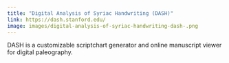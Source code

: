 ```yaml
---
title: "Digital Analysis of Syriac Handwriting (DASH)"
link: https://dash.stanford.edu/
image: images/digital-analysis-of-syriac-handwriting-dash-.png
---
```

DASH is a customizable scriptchart generator and online manuscript viewer for digital paleography.
